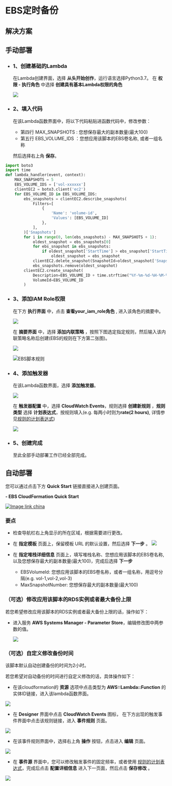

# EBS定时备份


## 解决方案

## 手动部署

- ### **1、创建基础的Lambda**

    在Lambda创建界面，选择 **从头开始创作**，运行语言选择Python3.7。
    在 **权限 - 执行角色** 中选择 **创建具有基本Lambda权限的角色**

    ![](https://raw.githubusercontent.com/fanyizhe/aws-rds-auto-snapshot/dev/pic/manual-create-lambda.png)

- ### **2、填入代码**

    在该Lambda函数界面中，将以下代码粘贴进函数代码中，修改参数：
    
    - 第四行 MAX_SNAPSHOTS : 您想保存最大的副本数量(最大100)
    - 第五行 EBS_VOLUME_IDS ：您想应用该脚本的EBS卷名称, 或者一组名称
    
    然后选择右上角 **保存**。

```python
import boto3
import time
def lambda_handler(event, context):
    MAX_SNAPSHOTS = 5
    EBS_VOLUME_IDS = ['vol-xxxxxx']
    clientEC2 = boto3.client('ec2')
    for EBS_VOLUME_ID in EBS_VOLUME_IDS:
        ebs_snapshots = clientEC2.describe_snapshots(
            Filters=[
                {
                    'Name': 'volume-id',
                    'Values': [EBS_VOLUME_ID]
                },
            ],
        )['Snapshots']
        for i in range(0, len(ebs_snapshots) - MAX_SNAPSHOTS + 1):
            oldest_snapshot = ebs_snapshots[0]
            for ebs_snapshot in ebs_snapshots:
                if oldest_snapshot['StartTime'] > ebs_snapshot['StartTime']:
                    oldest_snapshot = ebs_snapshot
            clientEC2.delete_snapshot(SnapshotId=oldest_snapshot['SnapshotId'])
            ebs_snapshots.remove(oldest_snapshot)
        clientEC2.create_snapshot(
            Description=EBS_VOLUME_ID + time.strftime("%Y-%m-%d-%H-%M-%S", time.localtime()),
            VolumeId=EBS_VOLUME_ID
        )

```



- ### **3、添加IAM Role权限**

    在下方 **执行界面** 中，点击 **查看your_iam_role角色** , 进入该角色的摘要中。

    ![](https://raw.githubusercontent.com/fanyizhe/aws-rds-auto-snapshot/dev/pic/iam_role.png)

    在 **摘要界面** 中，选择 **添加内联策略** ，按照下图选定指定规则，然后输入该内联策略名称后创建(EBS的规则在下方第二张图)。

    ![](https://raw.githubusercontent.com/fanyizhe/aws-rds-auto-snapshot/dev/pic/iam_add_role.png)

    ![EBS脚本规则](https://raw.githubusercontent.com/fanyizhe/aws-rds-auto-snapshot/dev/pic/ebs/ebs_add_iam_role.png)


- ### **4、添加触发器**

    在该Lambda函数界面，选择 **添加触发器**。

    ![](https://raw.githubusercontent.com/fanyizhe/aws-rds-auto-snapshot/dev/pic/console_trigger.png)

    在 **触发器配置** 中，选择 **CloudWatch Events**，规则选择 **创建新规则** ，**规则类型** 选择 **计划表达式**，按规则填入(e.g. 每两小时则为**rate(2 hours)**, 详情参见[规则的计划表达式](https://docs.amazonaws.cn/AmazonCloudWatch/latest/events/ScheduledEvents.html))

    ![](https://raw.githubusercontent.com/fanyizhe/aws-rds-auto-snapshot/dev/pic/input_trigger.png)


- ### **5、创建完成**

    至此全部手动部署工作已经全部完成。

## 自动部署

您可以通过点击下方 **Quick Start** 链接直接进入创建页面。


**- EBS CloudFormation Quick Start**

[![Image link china](http://cdn.quickstart.org.cn/assets/ChinaRegion.png)](https://console.amazonaws.cn/cloudformation/home?region=cn-north-1#/stacks/new?stackName=backup-ebs&templateURL=https://quickstart-rds-backup.s3.cn-north-1.amazonaws.com.cn/ebs-backup.yaml)



### 要点

- 检查导航栏右上角显示的所在区域，根据需要进行更改。

- 在 **指定模板** 页面上，保留模板 URL 的默认设置，然后选择 **下一步** 。
![](https://raw.githubusercontent.com/fanyizhe/aws-rds-auto-snapshot/dev/pic/CFN_template.png)

- 在 **指定堆栈详细信息** 页面上，填写堆栈名称、您想应用该脚本的EBS卷名称,以及您想保存最大的副本数量(最大100)，完成后选择 **下一步**

    - EBSVolumeId: 您想应用该脚本的EBS卷名称，或者一组名称，用逗号分隔(e.g. vol-1,vol-2,vol-3)
    - MaxSnapshotNumber: 您想保存最大的副本数量(最大100)



### （可选）修改应用该脚本的RDS实例或者最大备份上限

若您希望修改应用该脚本的RDS实例或者最大备份上限的话，操作如下：

- 进入服务 **AWS Systems Manager - Parameter Store**，编辑修改图中两参数的值。

    ![](https://raw.githubusercontent.com/fanyizhe/aws-rds-auto-snapshot/dev/pic/param_store.png)


### （可选）自定义修改备份时间

该脚本默认自动创建备份的时间为2小时。

若您希望对自动备份的时间进行自定义修改的话，具体操作如下：

- 在该cloudformation的 **资源** 选项中点击类型为 **AWS::Lambda::Function** 的实体ID链接，进入该lambda函数界面。

![](https://raw.githubusercontent.com/fanyizhe/aws-rds-auto-snapshot/dev/pic/CFN_lambda.png)

- 在 **Designer** 界面中点击 **CloudWatch Events** 图标， 在下方出现的触发事件界面中点击该规则链接，进入 **事件规则** 页面。

![](https://raw.githubusercontent.com/fanyizhe/aws-rds-auto-snapshot/dev/pic/cloudWatch_event.png)

- 在该事件规则界面中，选择右上角 **操作** 按钮，点击进入 **编辑** 页面。

![](https://raw.githubusercontent.com/fanyizhe/aws-rds-auto-snapshot/dev/pic/edit_event.png)

- 在 **事件源** 界面中，您可以修改触发事件的固定频率，或者使用 [规则的计划表达式](https://docs.amazonaws.cn/AmazonCloudWatch/latest/events/ScheduledEvents.html)，完成后点击 **配置详细信息** 进入下一页面，然后点击 **保存修改** 。

![](https://raw.githubusercontent.com/fanyizhe/aws-rds-auto-snapshot/dev/pic/edit_event2.png)
